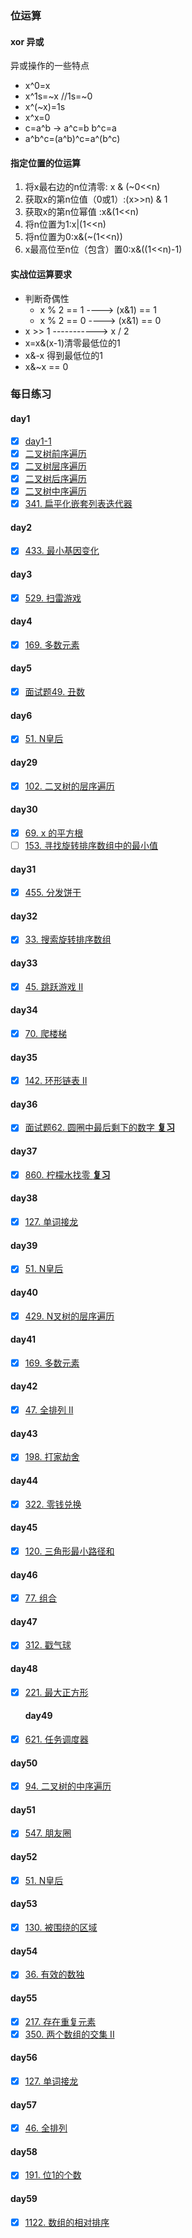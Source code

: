 ### 位运算

#### xor 异或
异或操作的一些特点
- x^0=x
- x^1s=~x //1s=~0
- x^(~x)=1s
- x^x=0
- c=a^b -> a^c=b b^c=a
- a^b^c=(a^b)^c=a^(b^c)

#### 指定位置的位运算
1. 将x最右边的n位清零: x & (~0<<n)
2. 获取x的第n位值（0或1）:(x>>n) & 1
3. 获取x的第n位幂值 :x&(1<<n)
4. 将n位置为1:x|(1<<n)
5. 将n位置为0:x&(~(1<<n))
6. x最高位至n位（包含）置0:x&((1<<n)-1)
#### 实战位运算要求
- 判断奇偶性
    - x % 2 == 1 ----> (x&1) == 1
    - x % 2 == 0 ----> (x&1) == 0
- x >> 1 -----------> x / 2
- x=x&(x-1)清零最低位的1
- x&-x 得到最低位的1
- x&~x == 0
### 每日练习

#### day1

- [x] [day1-1](https://leetcode-cn.com/problems/climbing-stairs/)
- [x] [二叉树前序遍历](https://leetcode-cn.com/problems/binary-tree-preorder-traversal/)
- [x] [二叉树层序遍历](https://leetcode-cn.com/problems/binary-tree-level-order-traversal/)
- [x] [二叉树后序遍历](https://leetcode-cn.com/problems/binary-tree-postorder-traversal/)
- [x] [二叉树中序遍历](https://leetcode-cn.com/problems/binary-tree-inorder-traversal/)
- [x] [341. 扁平化嵌套列表迭代器](https://leetcode-cn.com/problems/flatten-nested-list-iterator/)

#### day2

- [x] [433. 最小基因变化](https://leetcode-cn.com/problems/minimum-genetic-mutation/)

#### day3
- [x] [529. 扫雷游戏](https://leetcode-cn.com/problems/minesweeper/description/)

#### day4
- [x] [169. 多数元素](https://leetcode-cn.com/problems/majority-element/description/)

#### day5
- [x] [面试题49. 丑数](https://leetcode-cn.com/problems/chou-shu-lcof/)

#### day6
- [x] [51. N皇后](https://leetcode-cn.com/problems/n-queens/)

#### day29
- [x] [102. 二叉树的层序遍历](https://leetcode-cn.com/problems/binary-tree-level-order-traversal/#/description)

#### day30
- [x] [69. x 的平方根](https://leetcode-cn.com/problems/sqrtx/)
- [ ] [153. 寻找旋转排序数组中的最小值](https://leetcode-cn.com/problems/find-minimum-in-rotated-sorted-array/)

#### day31
- [x] [455. 分发饼干](https://leetcode-cn.com/problems/assign-cookies/description/)

#### day32
- [x] [33. 搜索旋转排序数组](https://leetcode-cn.com/problems/search-in-rotated-sorted-array/)

#### day33
- [x] [45. 跳跃游戏 II](https://leetcode-cn.com/problems/search-in-rotated-sorted-array/)
  
#### day34
- [x] [70. 爬楼梯](https://leetcode-cn.com/problems/climbing-stairs/)
  
#### day35
- [x] [142. 环形链表 II](https://leetcode.com/problems/linked-list-cycle-ii/)
  
#### day36
- [x] [面试题62. 圆圈中最后剩下的数字 **复习**](https://leetcode-cn.com/problems/yuan-quan-zhong-zui-hou-sheng-xia-de-shu-zi-lcof/)

#### day37
- [x] [860. 柠檬水找零 **复习**](https://leetcode-cn.com/problems/lemonade-change/description/)

#### day38
- [x] [127. 单词接龙](https://leetcode-cn.com/problems/word-ladder/description/)

#### day39
- [x] [51. N皇后](https://leetcode-cn.com/problems/n-queens/)

#### day40
- [x] [429. N叉树的层序遍历](https://leetcode-cn.com/problems/n-ary-tree-level-order-traversal/)

#### day41
- [x] [169. 多数元素](https://leetcode-cn.com/problems/majority-element/description/)

#### day42
- [x] [47. 全排列 II](https://leetcode-cn.com/problems/permutations-ii/)

#### day43
- [x] [198. 打家劫舍](https://leetcode-cn.com/problems/house-robber/)

#### day44
- [x] [322. 零钱兑换](https://leetcode-cn.com/problems/coin-change/)

#### day45
- [x] [120. 三角形最小路径和](https://leetcode-cn.com/problems/triangle/)

#### day46
- [x] [77. 组合](https://leetcode-cn.com/problems/combinations/)

#### day47
- [x] [312. 戳气球](https://leetcode-cn.com/problems/burst-balloons/)

#### day48
- [x] [221. 最大正方形](https://leetcode-cn.com/problems/maximal-square/)

  #### day49
- [x] [621. 任务调度器](https://leetcode-cn.com/problems/task-scheduler/)

#### day50
- [x] [94. 二叉树的中序遍历](https://leetcode-cn.com/problems/binary-tree-inorder-traversal/)

#### day51
- [x] [547. 朋友圈](https://leetcode-cn.com/problems/friend-circles/)


#### day52
- [x] [51. N皇后](https://leetcode-cn.com/problems/n-queens/)

#### day53
- [x] [130. 被围绕的区域](https://leetcode-cn.com/problems/surrounded-regions/)

#### day54
- [x] [36. 有效的数独](https://leetcode-cn.com/problems/valid-sudoku/description/)

#### day55
- [x] [217. 存在重复元素](https://leetcode-cn.com/problems/contains-duplicate/)
- [x] [350. 两个数组的交集 II](https://leetcode-cn.com/problems/intersection-of-two-arrays-ii/)

#### day56
- [x] [127. 单词接龙](https://leetcode-cn.com/problems/word-ladder/)

#### day57
- [x] [46. 全排列](https://leetcode-cn.com/problems/permutations/)

#### day58
- [x] [191. 位1的个数](https://leetcode-cn.com/problems/number-of-1-bits/)

#### day59
- [x] [1122. 数组的相对排序](https://leetcode-cn.com/problems/relative-sort-array/)